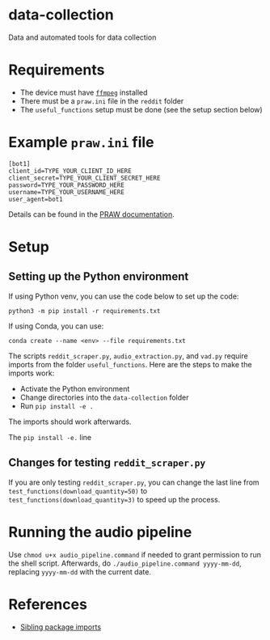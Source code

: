 # data-collection

Data and automated tools for data collection

# Requirements

- The device must have [`ffmpeg`](https://ffmpeg.org/download.html) installed
- There must be a `praw.ini` file in the `reddit` folder
- The `useful_functions` setup must be done (see the setup section below)

# Example `praw.ini` file

```{praw.ini}
[bot1]
client_id=TYPE_YOUR_CLIENT_ID_HERE
client_secret=TYPE_YOUR_CLIENT_SECRET_HERE
password=TYPE_YOUR_PASSWORD_HERE
username=TYPE_YOUR_USERNAME_HERE
user_agent=bot1
```

Details can be found in the
[PRAW documentation](https://praw.readthedocs.io/en/stable/getting_started/configuration/prawini.html).

# Setup

## Setting up the Python environment

If using Python venv, you can use the code below to set up the code:

```{bash}
python3 -m pip install -r requirements.txt
```

If using Conda, you can use:

```{bash}
conda create --name <env> --file requirements.txt
```

The scripts `reddit_scraper.py`, `audio_extraction.py`, and `vad.py` require
imports from the folder `useful_functions`. Here are the steps to make the
imports work:

- Activate the Python environment
- Change directories into the `data-collection` folder
- Run `pip install -e .`

The imports should work afterwards.

The `pip install -e.` line

## Changes for testing `reddit_scraper.py`

If you are only testing `reddit_scraper.py`, you can change the last line from
`test_functions(download_quantity=50)` to `test_functions(download_quantity=3)`
to speed up the process.

# Running the audio pipeline

Use `chmod u+x audio_pipeline.command` if needed to grant permission to run the
shell script. Afterwards, do `./audio_pipeline.command yyyy-mm-dd`, replacing
`yyyy-mm-dd` with the current date.

# References

- [Sibling package imports](https://stackoverflow.com/a/50193944)
